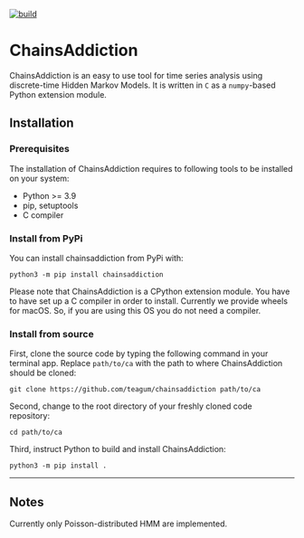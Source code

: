 [![build](https://github.com/Teagum/chainsaddiction/actions/workflows/build.yml/badge.svg)](
https://github.com/Teagum/chainsaddiction/actions/workflows/build.yml)

# ChainsAddiction

ChainsAddiction is an easy to use tool for time series analysis using
discrete-time Hidden Markov Models. It is written in `C` as a `numpy`-based
Python extension module.


## Installation
### Prerequisites

The installation of ChainsAddiction requires to following tools to be installed
on your system:

- Python >= 3.9
- pip, setuptools
- C compiler


### Install from PyPi

You can install chainsaddiction from PyPi with:

    python3 -m pip install chainsaddiction

Please note that ChainsAddiction is a CPython extension module. You have to
have set up a C compiler in order to install. Currently we provide wheels for
macOS. So, if you are using this OS you do not need a compiler.


### Install from source

First, clone the source code by typing the following command in your terminal app.
Replace `path/to/ca` with the path to where ChainsAddiction should be cloned:

    git clone https://github.com/teagum/chainsaddiction path/to/ca

Second, change to the root directory of your freshly cloned code repository:

    cd path/to/ca

Third, instruct Python to build and install ChainsAddiction:

    python3 -m pip install .

---

## Notes
Currently only Poisson-distributed HMM are implemented.
